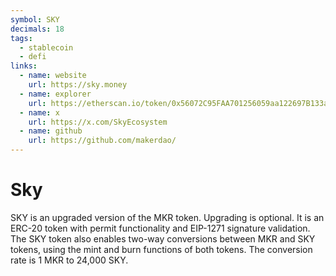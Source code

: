```yaml
---
symbol: SKY
decimals: 18
tags:
  - stablecoin
  - defi
links:
  - name: website
    url: https://sky.money
  - name: explorer
    url: https://etherscan.io/token/0x56072C95FAA701256059aa122697B133aDEd9279
  - name: x
    url: https://x.com/SkyEcosystem
  - name: github
    url: https://github.com/makerdao/
---
```


# Sky

SKY is an upgraded version of the MKR token. Upgrading is optional. It is an ERC-20 token with permit functionality and EIP-1271 signature validation. The SKY token also enables two-way conversions between MKR and SKY tokens, using the mint and burn functions of both tokens. The conversion rate is 1 MKR to 24,000 SKY.
